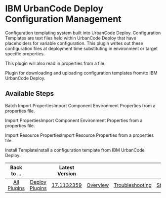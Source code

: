 
IBM UrbanCode Deploy Configuration Management
=============================================

Configuration templating system built into UrbanCode Deploy. Configuration Templates are text files held within UrbanCode Deploy that have placeholders for variable configuration. This plugin writes out these configuration files at deployment time substituting in environment or target specific properties.

This plugin will also read in properties from a file.

Plugin for downloading and uploading configuration templates from/to IBM UrbanCode Deploy.


Available Steps
---------------

Batch Import PropertiesImport Component Environment Properties from a properties file.

Import PropertiesImport Component Environment Properties from a properties file.

Import Resource PropertiesImport Resource Properties from a properties file.

Install TemplateInstall a configuration template from IBM UrbanCode Deploy.



|Back to ...||Latest Version|||||
| :---: | :---: | :---: | :---: | :---: | :---: | :---: |
|[All Plugins](../../index.md)|[Deploy Plugins](../README.md)|[17.1132359](https://raw.githubusercontent.com/UrbanCode/IBM-UCD-PLUGINS/main/files/uDeployConfigManagement/ucd-uDeployConfigManagement-17.1132359.zip)|[Overview](overview.md)|[Troubleshooting](troubleshooting.md)|[Steps](steps.md)|[Downloads](downloads.md)|
